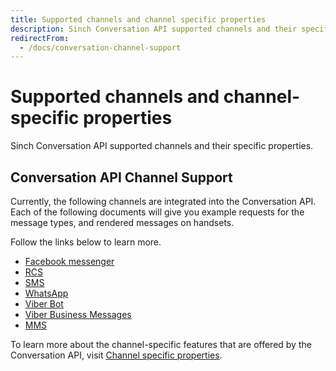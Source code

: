 ```yaml
---
title: Supported channels and channel specific properties
description: Sinch Conversation API supported channels and their specific properties.
redirectFrom:
  - /docs/conversation-channel-support
---
```


# Supported channels and channel-specific properties

Sinch Conversation API supported channels and their specific properties.

## Conversation API Channel Support

Currently, the following channels are integrated into the Conversation API. Each of the following documents will give you example requests for the message types, and rendered messages on handsets.

Follow the links below to learn more.

- [Facebook messenger](channel-support/facebook-messenger.md)
- [RCS](channel-support/rcs.md)
- [SMS](channel-support/sms.md)
- [WhatsApp](channel-support/whatsapp.md)
- [Viber Bot](channel-support/viber-bot.md)
- [Viber Business Messages](channel-support/viber-business.md)
- [MMS](channel-support/mms.md)

To learn more about the channel-specific features that are offered by the Conversation API, visit [Channel specific properties](channel-support/properties.md).
